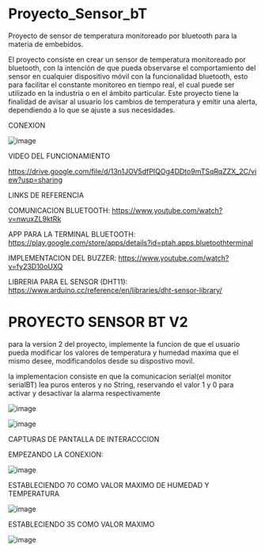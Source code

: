 # Proyecto_Sensor_bT
Proyecto de sensor de temperatura monitoreado por bluetooth para la materia de embebidos.

El proyecto consiste en crear un sensor de temperatura monitoreado por bluetooth, con la intención de que pueda observarse el comportamiento del sensor en cualquier dispositivo móvil con la funcionalidad bluetooth, esto para facilitar el constante monitoreo en tiempo real, el cual puede ser utilizado en la industria o en el ámbito particular.
Este proyecto tiene la finalidad de avisar al usuario los cambios de temperatura y emitir una alerta, dependiendo a lo que se ajuste a sus necesidades.

CONEXION

![image](https://user-images.githubusercontent.com/91091105/143726325-030ba88c-680b-477c-b4c0-6010a1a57d31.png)

VIDEO DEL FUNCIONAMIENTO

https://drive.google.com/file/d/13n1JOV5dfPIQOg4DDto9mTSqRqZZX_2C/view?usp=sharing

LINKS DE REFERENCIA

COMUNICACION BLUETOOTH: https://www.youtube.com/watch?v=nwuxZL9ktRk

APP PARA LA TERMINAL BLUETOOTH: https://play.google.com/store/apps/details?id=ptah.apps.bluetoothterminal

IMPLEMENTACION DEL BUZZER: https://www.youtube.com/watch?v=fy23D10oUXQ

LIBRERIA PARA EL SENSOR (DHT11): https://www.arduino.cc/reference/en/libraries/dht-sensor-library/


# PROYECTO SENSOR BT V2

para la version 2 del proyecto, implemente la funcion de que el usuario pueda modificar los valores de temperatura y humedad maxima que el mismo desee, modificandolos desde su dispostivo movil.

la implementacion consiste en que la comunicacion serial(el monitor serialBT) lea puros enteros y no String, reservando el valor 1 y 0 para activar y desactivar la alarma respectivamente

![image](https://user-images.githubusercontent.com/91091105/144162606-c6c75123-267c-40a7-9c63-9aefb32a8386.png)

![image](https://user-images.githubusercontent.com/91091105/144163160-cdac3131-5c68-402d-a14d-5254e0e65e49.png)

CAPTURAS DE PANTALLA DE INTERACCCION

EMPEZANDO LA CONEXION:

![image](https://user-images.githubusercontent.com/91091105/144164802-f1fafe79-e8ea-47a5-97de-ee49d7b0a0ba.png)

ESTABLECIENDO 70 COMO VALOR MAXIMO DE HUMEDAD Y TEMPERATURA

![image](https://user-images.githubusercontent.com/91091105/144164887-53688712-5540-4190-8cce-1b60df1ddcde.png)

ESTABLECIENDO 35 COMO VALOR MAXIMO

![image](https://user-images.githubusercontent.com/91091105/144164916-306f1238-ea4f-4110-a852-a280e739f84a.png)









